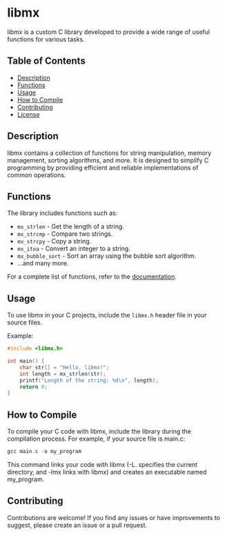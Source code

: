 # libmx

libmx is a custom C library developed to provide a wide range of useful functions for various tasks.

## Table of Contents
- [Description](#description)
- [Functions](#functions)
- [Usage](#usage)
- [How to Compile](#how-to-compile)
- [Contributing](#contributing)
- [License](#license)

## Description
libmx contains a collection of functions for string manipulation, memory management, sorting algorithms, and more. It is designed to simplify C programming by providing efficient and reliable implementations of common operations.

## Functions
The library includes functions such as:
- `mx_strlen` - Get the length of a string.
- `mx_strcmp` - Compare two strings.
- `mx_strcpy` - Copy a string.
- `mx_itoa` - Convert an integer to a string.
- `mx_bubble_sort` - Sort an array using the bubble sort algorithm.
- ...and many more.

For a complete list of functions, refer to the [documentation](#documentation).

## Usage
To use libmx in your C projects, include the `libmx.h` header file in your source files.

Example:
```c
#include <libmx.h>

int main() {
    char str[] = "Hello, libmx!";
    int length = mx_strlen(str);
    printf("Length of the string: %d\n", length);
    return 0;
}
```

## How to Compile
To compile your C code with libmx, include the library during the compilation process. For example, if your source file is main.c:

```c
gcc main.c -o my_program
```

This command links your code with libmx (-L. specifies the current directory, and -lmx links with libmx) and creates an executable named my_program.

## Contributing
Contributions are welcome! If you find any issues or have improvements to suggest, please create an issue or a pull request.


